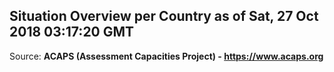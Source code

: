 ## Situation Overview per Country as of Sat, 27 Oct 2018 03:17:20 GMT

Source: **ACAPS (Assessment Capacities Project) - https://www.acaps.org**